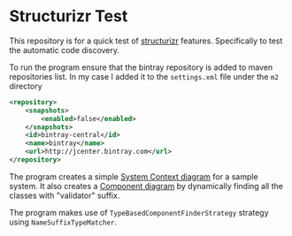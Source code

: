 # Structurizr Test
This repository is for a quick test of [structurizr](https://structurizr.com) features. Specifically to test the automatic code discovery.

To run the program ensure that the bintray repository is added to maven repositories list. In my case I added it to the `settings.xml` file under the `m2` directory

```xml
<repository>
    <snapshots>
        <enabled>false</enabled>
    </snapshots>
    <id>bintray-central</id>
    <name>bintray</name>
    <url>http://jcenter.bintray.com</url>
</repository>
```

The program creates a simple [System Context diagram](Images/structurizr-36812-SystemContext.png) for a sample system. It also creates a [Component diagram](Images/structurizr-36812-Components.png) by dynamically finding all the classes with "validator" suffix.

The program makes use of `TypeBasedComponentFinderStrategy` strategy using `NameSuffixTypeMatcher`.  
